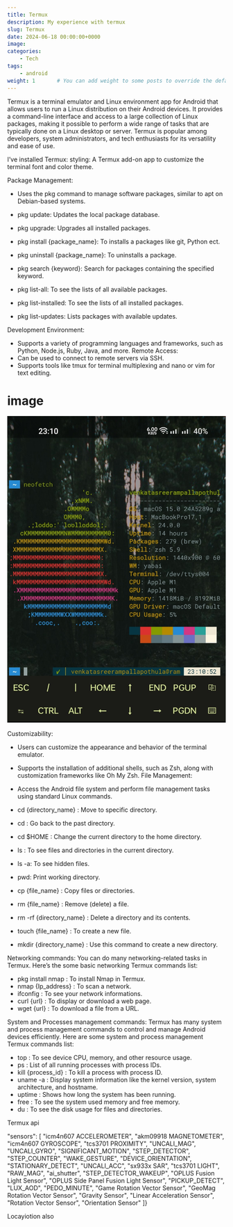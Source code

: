 ```yaml
---
title: Termux
description: My experience with termux
slug: Termux
date: 2024-06-18 00:00:00+0000
image:
categories:
    - Tech
tags:
    - android
weight: 1       # You can add weight to some posts to override the default sorting (date descending)
---
```

Termux is a terminal emulator and Linux environment app for Android that allows users to run a Linux distribution on their Android devices. It provides a command-line interface and access to a large collection of Linux packages, making it possible to perform a wide range of tasks that are typically done on a Linux desktop or server. Termux is popular among developers, system administrators, and tech enthusiasts for its versatility and ease of use.

I’ve installed Termux: styling: A Termux add-on app to customize the terminal font and color theme.

Package Management:
* Uses the pkg command to manage software packages, similar to apt on Debian-based systems.

* pkg update: Updates the local package database.
* pkg upgrade: Upgrades all installed packages.
* pkg install {package_name}: To installs a packages like git, Python ect.
* pkg uninstall {package_name}: To uninstalls a package.
* pkg search {keyword}: Search for packages containing the specified keyword.
* pkg list-all: To see the lists of all available packages.
* pkg list-installed: To see the lists of all installed packages.
* pkg list-updates: Lists packages with available updates.

Development Environment:
* Supports a variety of programming languages and frameworks, such as Python, Node.js, Ruby, Java, and more.
Remote Access:
* Can be used to connect to remote servers via SSH.
* Supports tools like tmux for terminal multiplexing and nano or vim for text editing.


# image
![Image 1](a.webp) 

Customizability:
* Users can customize the appearance and behavior of the terminal emulator.
* Supports the installation of additional shells, such as Zsh, along with customization frameworks like Oh My Zsh.
File Management:
* Access the Android file system and perform file management tasks using standard Linux commands.

* cd {directory_name} : Move to specific directory.
* cd : Go back to the past directory.
* cd $HOME : Change the current directory to the home directory.
* ls : To see files and directories in the current directory.
* ls -a: To see hidden files.
* pwd: Print working directory.
* cp {file_name} : Copy files or directories.
* rm {file_name} : Remove (delete) a file.
* rm -rf {directory_name} : Delete a directory and its contents.
* touch {file_name} : To create a new file.
* mkdir {directory_name} : Use this command to create a new directory.

Networking commands:
You can do many networking-related tasks in Termux. Here’s the some basic networking Termux commands list:
* pkg install nmap : To install Nmap in Termux.
* nmap {Ip_address} : To scan a network.
* ifconfig : To see your network informations.
* curl {url} : To display or download a web page.
* wget {url} : To download a file from a URL.

System and Processes management commands:
Termux has many system and process management commands to control and manage Android devices efficiently. Here are some system and process management Termux commands list:
* top : To see device CPU, memory, and other resource usage.
* ps : List of all running processes with process IDs.
* kill {process_id} : To kill a process with process ID.
* uname -a : Display system information like the kernel version, system architecture, and hostname.
* uptime : Shows how long the system has been running.
* free : To see the system used memory and free memory.
* du : To see the disk usage for files and directories.


Termux api

"sensors": [    "icm4n607 ACCELEROMETER",    "akm09918 MAGNETOMETER",    "icm4n607 GYROSCOPE",    "tcs3701 PROXIMITY",    "UNCALI_MAG",    "UNCALI_GYRO",    "SIGNIFICANT_MOTION",    "STEP_DETECTOR",    "STEP_COUNTER",    "WAKE_GESTURE",    "DEVICE_ORIENTATION",    "STATIONARY_DETECT",    "UNCALI_ACC",    "sx933x SAR",    "tcs3701 LIGHT",    "RAW_MAG",    "ai_shutter",    "STEP_DETECTOR_WAKEUP",    "OPLUS Fusion Light Sensor",    "OPLUS Side Panel Fusion Light Sensor",    "PICKUP_DETECT",    "LUX_AOD",    "PEDO_MINUTE",    "Game Rotation Vector Sensor",    "GeoMag Rotation Vector Sensor",    "Gravity Sensor",    "Linear Acceleration Sensor",    "Rotation Vector Sensor",    "Orientation Sensor"  ]}

Locayiotion also
